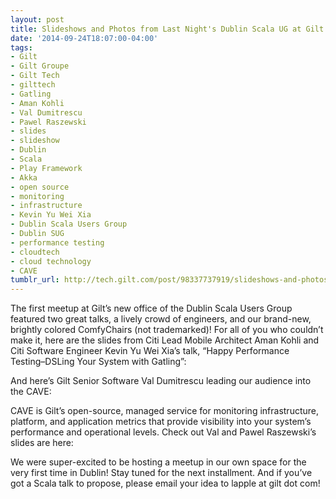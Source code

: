 ```yaml
---
layout: post
title: Slideshows and Photos from Last Night's Dublin Scala UG at Gilt!
date: '2014-09-24T18:07:00-04:00'
tags:
- Gilt
- Gilt Groupe
- Gilt Tech
- gilttech
- Gatling
- Aman Kohli
- Val Dumitrescu
- Pawel Raszewski
- slides
- slideshow
- Dublin
- Scala
- Play Framework
- Akka
- open source
- monitoring
- infrastructure
- Kevin Yu Wei Xia
- Dublin Scala Users Group
- Dublin SUG
- performance testing
- cloudtech
- cloud technology
- CAVE
tumblr_url: http://tech.gilt.com/post/98337737919/slideshows-and-photos-from-last-nights-dublin
---
```


The first meetup at Gilt’s new office of the Dublin Scala Users Group  featured two great talks, a lively crowd of engineers, and our brand-new, brightly colored ComfyChairs (not trademarked)! For all of you who couldn’t make it, here are the slides from Citi Lead Mobile Architect Aman Kohli and Citi Software Engineer Kevin Yu Wei Xia’s talk, “Happy Performance Testing–DSLing Your System with Gatling”:
 
And here’s Gilt Senior Software Val Dumitrescu leading our audience into the CAVE:

CAVE is Gilt’s open-source, managed service for monitoring infrastructure, platform, and application metrics that provide visibility into your system’s performance and operational levels. Check out Val and Pawel Raszewski’s slides are here:
 
We were super-excited to be hosting a meetup in our own space for the very first time in Dublin! Stay tuned for the next installment. And if you’ve got a Scala talk to propose, please email your idea to lapple at gilt dot com!
